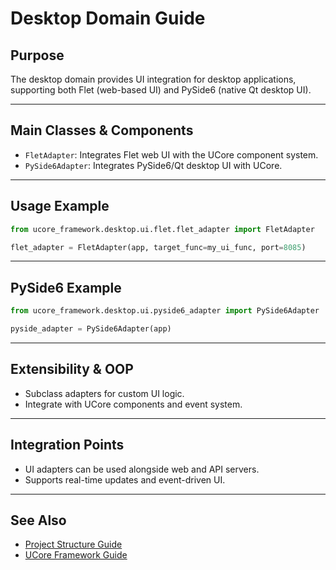 # Desktop Domain Guide

## Purpose

The desktop domain provides UI integration for desktop applications, supporting both Flet (web-based UI) and PySide6 (native Qt desktop UI).

---

## Main Classes & Components

- `FletAdapter`: Integrates Flet web UI with the UCore component system.
- `PySide6Adapter`: Integrates PySide6/Qt desktop UI with UCore.

---

## Usage Example

```python
from ucore_framework.desktop.ui.flet.flet_adapter import FletAdapter

flet_adapter = FletAdapter(app, target_func=my_ui_func, port=8085)
```

---

## PySide6 Example

```python
from ucore_framework.desktop.ui.pyside6_adapter import PySide6Adapter

pyside_adapter = PySide6Adapter(app)
```

---

## Extensibility & OOP

- Subclass adapters for custom UI logic.
- Integrate with UCore components and event system.

---

## Integration Points

- UI adapters can be used alongside web and API servers.
- Supports real-time updates and event-driven UI.

---

## See Also

- [Project Structure Guide](project-structure-guide.md)
- [UCore Framework Guide](ucore-ucore_framework-guide.md)

